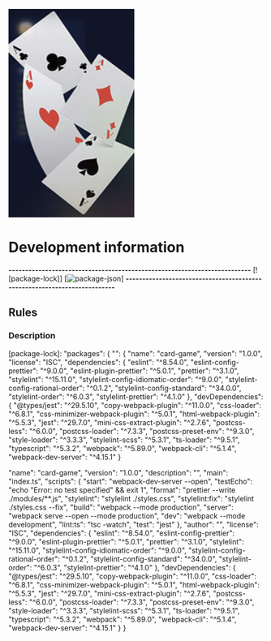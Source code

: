 <a name="CardGame"></a>

![Alt-picture of the game](img/readme.PNG)

# Development information

<!--------------------------------------------------------------------------
*
*
        Игра была написана на typescript, с использованием форматтеров,
         линтеров, веб-пакетов, плагинов, исходных карт и
         оптимизации на уровне сборки.


*
*
---------------------------------------------------------------------------->

**-------------------------------------------------------------------------**
[![package-lock]]
[![package-json]]
**-------------------------------------------------------------------------**

## Rules

<!--------------------------------------------------------------------------
*
*
        Выбирать 2 одинаковых карты, не допуская ошибки угадать все карты.
*
*
---------------------------------------------------------------------------->

### Description

<!--------------------------------------------------------------------------
*
*
        В игре нужно запомнить расположение карт, по истечению
    времени выбрать 2 предполагаемых карты одного вида, если карты
    одинаковы они исчезают,а если нет то игра заканчивается.
        При отгадывании всех карт вы выиграете! Так же вы узнаете время
    за которое вы смогли отгадать все карты!

        В игре тренируются зрительное восприятие и память, внимание.
    Усидчивость и концентрация становятся верными друзьями
*
*
---------------------------------------------------------------------------->

<!-- package-lock -->

[package-lock]:
"packages": {
"": {
"name": "card-game",
"version": "1.0.0",
"license": "ISC",
"dependencies": {
"eslint": "^8.54.0",
"eslint-config-prettier": "^9.0.0",
"eslint-plugin-prettier": "^5.0.1",
"prettier": "^3.1.0",
"stylelint": "^15.11.0",
"stylelint-config-idiomatic-order": "^9.0.0",
"stylelint-config-rational-order": "^0.1.2",
"stylelint-config-standard": "^34.0.0",
"stylelint-order": "^6.0.3",
"stylelint-prettier": "^4.1.0"
},
"devDependencies": {
"@types/jest": "^29.5.10",
"copy-webpack-plugin": "^11.0.0",
"css-loader": "^6.8.1",
"css-minimizer-webpack-plugin": "^5.0.1",
"html-webpack-plugin": "^5.5.3",
"jest": "^29.7.0",
"mini-css-extract-plugin": "^2.7.6",
"postcss-less": "^6.0.0",
"postcss-loader": "^7.3.3",
"postcss-preset-env": "^9.3.0",
"style-loader": "^3.3.3",
"stylelint-scss": "^5.3.1",
"ts-loader": "^9.5.1",
"typescript": "^5.3.2",
"webpack": "^5.89.0",
"webpack-cli": "^5.1.4",
"webpack-dev-server": "^4.15.1"
}

[package-json]:
{
"name": "card-game",
"version": "1.0.0",
"description": "",
"main": "index.ts",
"scripts": {
"start": "webpack-dev-server --open",
"testEcho": "echo \"Error: no test specified\" && exit 1",
"format": "prettier --write ./modules/\*\*.js",
"stylelint": "stylelint ./styles.css",
"stylelint:fix": "stylelint ./styles.css --fix",
"build": "webpack --mode production",
"server": "webpack serve --open --mode production",
"dev": "webpack --mode development",
"lint:ts": "tsc -watch",
"test": "jest"
},
"author": "",
"license": "ISC",
"dependencies": {
"eslint": "^8.54.0",
"eslint-config-prettier": "^9.0.0",
"eslint-plugin-prettier": "^5.0.1",
"prettier": "^3.1.0",
"stylelint": "^15.11.0",
"stylelint-config-idiomatic-order": "^9.0.0",
"stylelint-config-rational-order": "^0.1.2",
"stylelint-config-standard": "^34.0.0",
"stylelint-order": "^6.0.3",
"stylelint-prettier": "^4.1.0"
},
"devDependencies": {
"@types/jest": "^29.5.10",
"copy-webpack-plugin": "^11.0.0",
"css-loader": "^6.8.1",
"css-minimizer-webpack-plugin": "^5.0.1",
"html-webpack-plugin": "^5.5.3",
"jest": "^29.7.0",
"mini-css-extract-plugin": "^2.7.6",
"postcss-less": "^6.0.0",
"postcss-loader": "^7.3.3",
"postcss-preset-env": "^9.3.0",
"style-loader": "^3.3.3",
"stylelint-scss": "^5.3.1",
"ts-loader": "^9.5.1",
"typescript": "^5.3.2",
"webpack": "^5.89.0",
"webpack-cli": "^5.1.4",
"webpack-dev-server": "^4.15.1"
}
}
